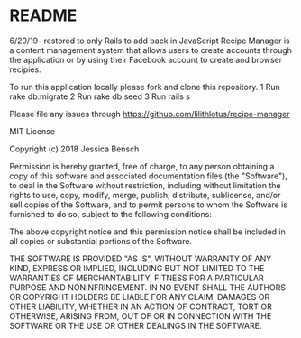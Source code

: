 # README
6/20/19- restored to only Rails to add back in JavaScript
Recipe Manager is a content management system that allows users to create accounts through the application or by using their Facebook account to create and browser recipies.

To run this application locally please fork and clone this repository.
1 Run rake db:migrate
2 Run rake db:seed
3 Run rails s

Please file any issues through https://github.com/lilithlotus/recipe-manager

MIT License

Copyright (c) 2018 Jessica Bensch

Permission is hereby granted, free of charge, to any person obtaining a copy
of this software and associated documentation files (the "Software"), to deal
in the Software without restriction, including without limitation the rights
to use, copy, modify, merge, publish, distribute, sublicense, and/or sell
copies of the Software, and to permit persons to whom the Software is
furnished to do so, subject to the following conditions:

The above copyright notice and this permission notice shall be included in all
copies or substantial portions of the Software.

THE SOFTWARE IS PROVIDED "AS IS", WITHOUT WARRANTY OF ANY KIND, EXPRESS OR
IMPLIED, INCLUDING BUT NOT LIMITED TO THE WARRANTIES OF MERCHANTABILITY,
FITNESS FOR A PARTICULAR PURPOSE AND NONINFRINGEMENT. IN NO EVENT SHALL THE
AUTHORS OR COPYRIGHT HOLDERS BE LIABLE FOR ANY CLAIM, DAMAGES OR OTHER
LIABILITY, WHETHER IN AN ACTION OF CONTRACT, TORT OR OTHERWISE, ARISING FROM,
OUT OF OR IN CONNECTION WITH THE SOFTWARE OR THE USE OR OTHER DEALINGS IN THE
SOFTWARE.
